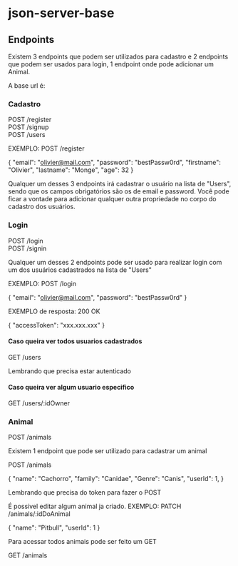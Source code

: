 # json-server-base

## Endpoints

Existem 3 endpoints que podem ser utilizados para cadastro e 2 endpoints que podem ser usados para login, 1 endpoint onde pode adicionar um Animal.

A base url é:

### Cadastro

POST /register <br/>
POST /signup <br/>
POST /users

EXEMPLO:
POST /register

{
"email": "olivier@mail.com",
"password": "bestPassw0rd",
"firstname": "Olivier",
"lastname": "Monge",
"age": 32
}

Qualquer um desses 3 endpoints irá cadastrar o usuário na lista de "Users", sendo que os campos obrigatórios são os de email e password.
Você pode ficar a vontade para adicionar qualquer outra propriedade no corpo do cadastro dos usuários.

### Login

POST /login <br/>
POST /signin

Qualquer um desses 2 endpoints pode ser usado para realizar login com um dos usuários cadastrados na lista de "Users"

EXEMPLO:
POST /login

{
"email": "olivier@mail.com",
"password": "bestPassw0rd"
}

EXEMPLO de resposta:
200 OK

{
"accessToken": "xxx.xxx.xxx"
}

#### Caso queira ver todos usuarios cadastrados

GET /users <br/>

Lembrando que precisa estar autenticado

#### Caso queira ver algum usuario especifico

GET /users/:idOwner <br/>

### Animal

POST /animals <br/>

Existem 1 endpoint que pode ser utilizado para cadastrar um animal

POST /animals

{
"name": "Cachorro",
"family": "Canidae",
"Genre": "Canis",
"userId": 1,
}

Lembrando que precisa do token para fazer o POST

É possivel editar algum animal ja criado. EXEMPLO:
PATCH /animals/:idDoAnimal

{
"name": "Pitbull",
"userId": 1
}

Para acessar todos animais pode ser feito um GET

GET /animals <br/>
